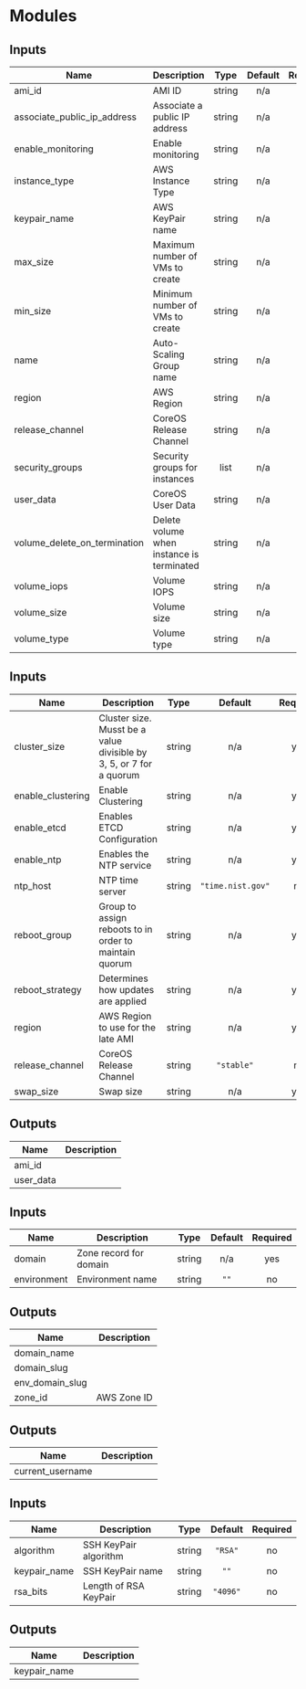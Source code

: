 # Modules
## Inputs

| Name | Description | Type | Default | Required |
|------|-------------|:----:|:-----:|:-----:|
| ami\_id | AMI ID | string | n/a | yes |
| associate\_public\_ip\_address | Associate a public IP address | string | n/a | yes |
| enable\_monitoring | Enable monitoring | string | n/a | yes |
| instance\_type | AWS Instance Type | string | n/a | yes |
| keypair\_name | AWS KeyPair name | string | n/a | yes |
| max\_size | Maximum number of VMs to create | string | n/a | yes |
| min\_size | Minimum number of VMs to create | string | n/a | yes |
| name | Auto-Scaling Group name | string | n/a | yes |
| region | AWS Region | string | n/a | yes |
| release\_channel | CoreOS Release Channel | string | n/a | yes |
| security\_groups | Security groups for instances | list | n/a | yes |
| user\_data | CoreOS User Data | string | n/a | yes |
| volume\_delete\_on\_termination | Delete volume when instance is terminated | string | n/a | yes |
| volume\_iops | Volume IOPS | string | n/a | yes |
| volume\_size | Volume size | string | n/a | yes |
| volume\_type | Volume type | string | n/a | yes |

## Inputs

| Name | Description | Type | Default | Required |
|------|-------------|:----:|:-----:|:-----:|
| cluster\_size | Cluster size. Musst be a value divisible by 3, 5, or 7 for a quorum | string | n/a | yes |
| enable\_clustering | Enable Clustering | string | n/a | yes |
| enable\_etcd | Enables ETCD Configuration | string | n/a | yes |
| enable\_ntp | Enables the NTP service | string | n/a | yes |
| ntp\_host | NTP time server | string | `"time.nist.gov"` | no |
| reboot\_group | Group to assign reboots to in order to maintain quorum | string | n/a | yes |
| reboot\_strategy | Determines how updates are applied | string | n/a | yes |
| region | AWS Region to use for the late AMI | string | n/a | yes |
| release\_channel | CoreOS Release Channel | string | `"stable"` | no |
| swap\_size | Swap size | string | n/a | yes |

## Outputs

| Name | Description |
|------|-------------|
| ami\_id |  |
| user\_data |  |

## Inputs

| Name | Description | Type | Default | Required |
|------|-------------|:----:|:-----:|:-----:|
| domain | Zone record for domain | string | n/a | yes |
| environment | Environment name | string | `""` | no |

## Outputs

| Name | Description |
|------|-------------|
| domain\_name |  |
| domain\_slug |  |
| env\_domain\_slug |  |
| zone\_id | AWS Zone ID |

## Outputs

| Name | Description |
|------|-------------|
| current\_username |  |

## Inputs

| Name | Description | Type | Default | Required |
|------|-------------|:----:|:-----:|:-----:|
| algorithm | SSH KeyPair algorithm | string | `"RSA"` | no |
| keypair\_name | SSH KeyPair name | string | `""` | no |
| rsa\_bits | Length of RSA KeyPair | string | `"4096"` | no |

## Outputs

| Name | Description |
|------|-------------|
| keypair\_name |  |

